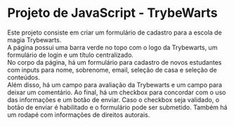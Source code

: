 <h1>Projeto de JavaScript - TrybeWarts</h1>

<p>Este projeto consiste em criar um formulário de cadastro para a escola de magia Trybewarts. </br>
A página possui uma barra verde no topo com o logo da Trybewarts, um formulário de login e um título centralizado.
 </br>No corpo da página, há um formulário para cadastro de novos estudantes com inputs para nome, sobrenome, email, seleção de casa e seleção de conteúdos. 
  </br>Além disso, há um campo para avaliação da Trybewarts e um campo para deixar um comentário. Ao final, há um checkbox para concordar com o uso das informações e um botão de enviar. Caso o checkbox seja validado, o botão de enviar é habilitado e o formulário pode ser submetido. Também há um rodapé com informações de direitos autorais.</p>


